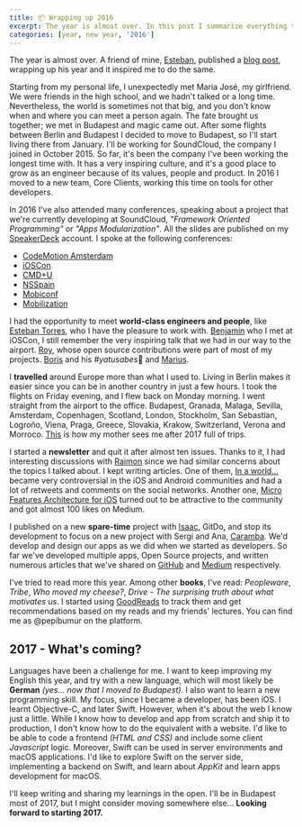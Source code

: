 ```yaml
---
title: 📦 Wrapping up 2016
excerpt: The year is almost over. In this post I summarize everything that happened this year and my new year resolutions.
categories: [year, new year, '2016']
---
```


The year is almost over. A friend of mine, [Esteban](https://twitter.com/esttorhe), published a [blog post](https://estebantorr.es/blog/2016/12/16/Wrapping-up-2017/), wrapping up his year and it inspired me to do the same.

Starting from my personal life, I unexpectedly met Maria José, my girlfriend. We were friends in the high school, and we hadn't talked or a long time. Nevertheless, the world is sometimes not that big, and you don't know when and where you can meet a person again. The fate brought us together; we met in Budapest and magic came out. After some flights between Berlin and Budapest I decided to move to Budapest, so I'll start living there from January. I'll be working for SoundCloud, the company I joined in October 2015. So far, it's been the company I've been working the longest time with. It has a very inspiring culture, and it's a good place to grow as an engineer because of its values, people and product. In 2016 I moved to a new team, Core Clients, working this time on tools for other developers.

In 2016 I've also attended many conferences, speaking about a project that we're currently developing at SoundCloud, _"Framework Oriented Programming"_ or _"Apps Modularization"_. All the slides are published on my [SpeakerDeck](http://speakerdeck.com/pepibumur) account. I spoke at the following conferences:

- [CodeMotion Amsterdam](http://amsterdam2016.codemotionworld.com/)
- [iOSCon](https://skillsmatter.com/conferences/7598-ioscon-2016-the-conference-for-ios-and-swift-developers)
- [CMD+U](http://www.cmduconf.com/)
- [NSSpain](http://2016.nsspain.com/)
- [Mobiconf](http://www.2016.mobiconf.org/)
- [Mobilization](http://2016.mobilization.pl/)

I had the opportunity to meet **world-class engineers and people**, like [Esteban Torres](https://twitter.com/esttorhe), who I have the pleasure to work with. [Benjamin](https://twitter.com/benjaminencz) who I met at iOSCon, I still remember the very inspiring talk that we had in our way to the airport. [Roy](https://twitter.com/marmelroy), whose open source contributions were part of most of my projects. [Boris](https://twitter.com/NeoNacho) and his *#yatusabes*🍷 and [Marius](https://twitter.com/mrackwitz).

I **travelled** around Europe more than what I used to. Living in Berlin makes it easier since you can be in another country in just a few hours. I took the flights on Friday evening, and I flew back on Monday morning. I went straight from the airport to the office. Budapest, Granada, Malaga, Sevilla, Amsterdam, Copenhagen, Scotland, London, Stockholm, San Sebastian, Logroño, Viena, Praga, Greece, Slovakia, Krakow, Switzerland, Verona and Morroco. [This](https://pbs.twimg.com/profile_images/2218121082/mochilo.jpg) is how my mother sees me after 2017 full of trips.

I started a **newsletter** and quit it after almost ten issues. Thanks to it, I had interesting discussions with [Raimon](https://twitter.com/wolffan) since we had similar concerns about the topics I talked about. I kept writing articles. One of them, [In a world...](/2016/11/16/in-a-world.html) became very controversial in the iOS and Android communities and had a lot of retweets and comments on the social networks. Another one, [Micro Features Architecture for iOS](https://blog.caramba.io/micro-features-architecture-for-ios-f81ca18f03ac) turned out to be attractive to the community and got almost 100 likes on Medium.

I published on a new **spare-time** project with [Isaac](https://twitter.com/saky), GitDo, and stop its development to focus on a new project with Sergi and Ana, [Caramba](http://caramba.io). We'd develop and design our apps as we did when we started as developers. So far we've developed multiple apps, Open Source projects, and written numerous articles that we've shared on [GitHub](https://github.com/carambalabs) and [Medium](https://medium.com/@caramba) respectively.

I've tried to read more this year. Among other **books**, I've read: _Peopleware_, _Tribe_, _Who moved my cheese?_, _Drive - The surprising truth about what motivates us_. I started using [GoodReads](https://goodreads.com) to track them and get recommendations based on my reads and my friends' lectures. You can find me as @pepibumur on the platform.

## 2017 - What's coming?

Languages have been a challenge for me. I want to keep improving my English this year, and try with a new language, which will most likely be **German** _(yes... now that I moved to Budapest)_. I also want to learn a new programming skill. My focus, since I became a developer, has been iOS. I learnt Objective-C, and later Swift. However, when it's about the web I know just a little. While I know how to develop and app from scratch and ship it to production, I don't know how to do the equivalent with a website. I'd like to be able to code a frontend _(HTML and CSS)_ and include some client _Javascript_ logic. Moreover, Swift can be used in server environments and macOS applications. I'd like to explore Swift on the server side, implementing a backend on Swift, and learn about _AppKit_ and learn apps development for macOS.

I'll keep writing and sharing my learnings in the open. I'll be in Budapest most of 2017, but I might consider moving somewhere else... **Looking forward to starting 2017.**
